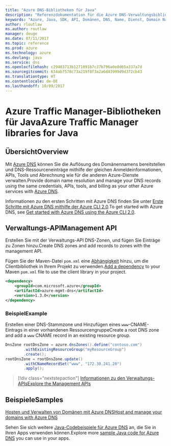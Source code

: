 ```yaml
---
title: "Azure DNS-Bibliotheken für Java"
description: "Referenzdokumentation für die Azure DNS-Verwaltungsbibliotheken für Java"
keywords: "Azure, Java, SDK, API, Domänen, DNS, Name, Dienst, Domain Name Service"
author: rloutlaw
ms.author: routlaw
manager: douge
ms.date: 07/11/2017
ms.topic: reference
ms.prod: azure
ms.technology: azure
ms.devlang: java
ms.service: dns
ms.openlocfilehash: c29403713b1271091b7c37b796a0e8d65a337a7d
ms.sourcegitcommit: 634ab7578c73a219f8f3a2a6d43999d9d372cb43
ms.translationtype: HT
ms.contentlocale: de-DE
ms.lasthandoff: 10/09/2017
---
```

# <a name="azure-traffic-manager-libraries-for-java"></a><span data-ttu-id="c2ba4-104">Azure Traffic Manager-Bibliotheken für Java</span><span class="sxs-lookup"><span data-stu-id="c2ba4-104">Azure Traffic Manager libraries for Java</span></span>

## <a name="overview"></a><span data-ttu-id="c2ba4-105">Übersicht</span><span class="sxs-lookup"><span data-stu-id="c2ba4-105">Overview</span></span>

<span data-ttu-id="c2ba4-106">Mit [Azure DNS](/azure/dns/dns-overview) können Sie die Auflösung des Domänennamens bereitstellen und DNS-Ressourceneinträge mithilfe der gleichen Anmeldeinformationen, APIs, Tools und Abrechnung wie für die anderen Azure-Dienste verwalten.</span><span class="sxs-lookup"><span data-stu-id="c2ba4-106">Provide domain name resolution and manage your DNS records using the same credentials, APIs, tools, and billing as your other Azure services with [Azure DNS](/azure/dns/dns-overview).</span></span>

<span data-ttu-id="c2ba4-107">Informationen zu den ersten Schritten mit Azure DNS finden Sie unter [Erste Schritte mit Azure DNS mithilfe der Azure CLI 2.0](/azure/dns/dns-getstarted-cli).</span><span class="sxs-lookup"><span data-stu-id="c2ba4-107">To get started with Azure DNS, see [Get started with Azure DNS using the Azure CLI 2.0](/azure/dns/dns-getstarted-cli).</span></span>

## <a name="management-api"></a><span data-ttu-id="c2ba4-108">Verwaltungs-API</span><span class="sxs-lookup"><span data-stu-id="c2ba4-108">Management API</span></span>

<span data-ttu-id="c2ba4-109">Erstellen Sie mit der Verwaltungs-API DNS-Zonen, und fügen Sie Einträge zu Zonen hinzu.</span><span class="sxs-lookup"><span data-stu-id="c2ba4-109">Create DNS zones and add records to zones with the management API.</span></span>

<span data-ttu-id="c2ba4-110">Fügen Sie der Maven-Datei `pom.xml` eine [Abhängigkeit](https://maven.apache.org/guides/getting-started/index.html#How_do_I_use_external_dependencies) hinzu, um die Clientbibliothek in Ihrem Projekt zu verwenden.</span><span class="sxs-lookup"><span data-stu-id="c2ba4-110">[Add a dependency](https://maven.apache.org/guides/getting-started/index.html#How_do_I_use_external_dependencies) to your Maven `pom.xml` file to use the client library in your project.</span></span>

```XML
<dependency>
    <groupId>com.microsoft.azure</groupId>
    <artifactId>azure-mgmt-dns</artifactId>
    <version>1.3.0</version>
</dependency>
```   

### <a name="example"></a><span data-ttu-id="c2ba4-111">Beispiel</span><span class="sxs-lookup"><span data-stu-id="c2ba4-111">Example</span></span>

<span data-ttu-id="c2ba4-112">Erstellen einer DNS-Stammzone und Hinzufügen eines `www`-CNAME-Eintrags in einer vorhandenen Ressourcengruppe</span><span class="sxs-lookup"><span data-stu-id="c2ba4-112">Create a root DNS zone and add a `www` CNAME record in an existing resource group.</span></span>

```java
DnsZone rootDnsZone = azure.dnsZones().define("contoso.com")
        .withExistingResourceGroup("myResourceGroup")
        .create();
rootDnsZone = rootDnsZone.update()
        .withCNameRecordSet("www", "172.30.241.20")
        .apply();
```

> [!div class="nextstepaction"]
> [<span data-ttu-id="c2ba4-113">Informationen zu den Verwaltungs-APIs</span><span class="sxs-lookup"><span data-stu-id="c2ba4-113">Explore the Management APIs</span></span>](/java/api/overview/azure/dns/managementapi)

## <a name="samples"></a><span data-ttu-id="c2ba4-114">Beispiele</span><span class="sxs-lookup"><span data-stu-id="c2ba4-114">Samples</span></span>

[<span data-ttu-id="c2ba4-115">Hosten und Verwalten von Domänen mit Azure DNS</span><span class="sxs-lookup"><span data-stu-id="c2ba4-115">Host and manage your domains with Azure DNS</span></span>](https://github.com/Azure-Samples/dns-java-host-and-manage-your-domains)

<span data-ttu-id="c2ba4-116">Sehen Sie sich weitere [Java-Codebeispiele für Azure DNS](https://azure.microsoft.com/resources/samples/?platform=java&term=dns) an, die Sie in Ihren Apps verwenden können.</span><span class="sxs-lookup"><span data-stu-id="c2ba4-116">Explore more [sample Java code for Azure DNS](https://azure.microsoft.com/resources/samples/?platform=java&term=dns) you can use in your apps.</span></span>